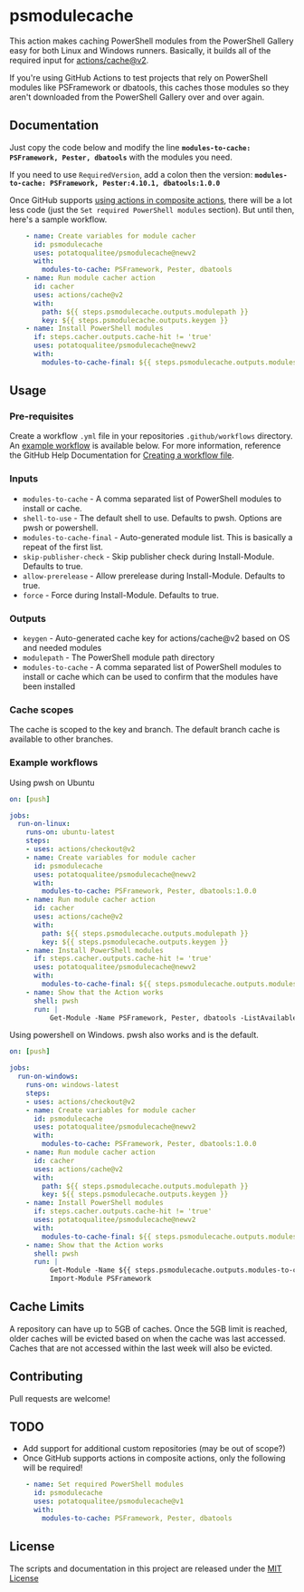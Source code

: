 # psmodulecache

This action makes caching PowerShell modules from the PowerShell Gallery easy for both Linux and Windows runners. Basically, it builds all of the required input for [actions/cache@v2](https://github.com/actions/cache).

If you're using GitHub Actions to test projects that rely on PowerShell modules like PSFramework or dbatools, this caches those modules so they aren't downloaded from the PowerShell Gallery over and over again.

## Documentation

Just copy the code below and modify the line **`modules-to-cache: PSFramework, Pester, dbatools`** with the modules you need.

If you need to use `RequiredVersion`, add a colon then the version: **`modules-to-cache: PSFramework, Pester:4.10.1, dbatools:1.0.0`**

Once GitHub supports [using actions in composite actions](https://github.com/actions/runner/issues/646), there will be a lot less code (just the `Set required PowerShell modules` section). But until then, here's a sample workflow.

```yaml
    - name: Create variables for module cacher
      id: psmodulecache
      uses: potatoqualitee/psmodulecache@newv2
      with:
        modules-to-cache: PSFramework, Pester, dbatools
    - name: Run module cacher action
      id: cacher
      uses: actions/cache@v2
      with:
        path: ${{ steps.psmodulecache.outputs.modulepath }}
        key: ${{ steps.psmodulecache.outputs.keygen }}
    - name: Install PowerShell modules
      if: steps.cacher.outputs.cache-hit != 'true'
      uses: potatoqualitee/psmodulecache@newv2
      with:
        modules-to-cache-final: ${{ steps.psmodulecache.outputs.modules-to-cache }}
```

## Usage

### Pre-requisites
Create a workflow `.yml` file in your repositories `.github/workflows` directory. An [example workflow](#example-workflow) is available below. For more information, reference the GitHub Help Documentation for [Creating a workflow file](https://help.github.com/en/articles/configuring-a-workflow#creating-a-workflow-file).

### Inputs

* `modules-to-cache` - A comma separated list of PowerShell modules to install or cache.
* `shell-to-use` - The default shell to use. Defaults to pwsh. Options are pwsh or powershell.
* `modules-to-cache-final` - Auto-generated module list. This is basically a repeat of the first list.
* `skip-publisher-check` - Skip publisher check during Install-Module. Defaults to true.
* `allow-prerelease` - Allow prerelease during Install-Module. Defaults to true.
* `force` - Force during Install-Module. Defaults to true.

### Outputs

* `keygen` - Auto-generated cache key for actions/cache@v2 based on OS and needed modules
* `modulepath` - The PowerShell module path directory
* `modules-to-cache` - A comma separated list of PowerShell modules to install or cache which can be used to confirm that the modules have been installed

### Cache scopes
The cache is scoped to the key and branch. The default branch cache is available to other branches. 

### Example workflows

Using pwsh on Ubuntu

```yaml
on: [push]

jobs:
  run-on-linux:
    runs-on: ubuntu-latest
    steps:
    - uses: actions/checkout@v2
    - name: Create variables for module cacher
      id: psmodulecache
      uses: potatoqualitee/psmodulecache@newv2
      with:
        modules-to-cache: PSFramework, Pester, dbatools:1.0.0
    - name: Run module cacher action
      id: cacher
      uses: actions/cache@v2
      with:
        path: ${{ steps.psmodulecache.outputs.modulepath }}
        key: ${{ steps.psmodulecache.outputs.keygen }}
    - name: Install PowerShell modules
      if: steps.cacher.outputs.cache-hit != 'true'
      uses: potatoqualitee/psmodulecache@newv2
      with:
        modules-to-cache-final: ${{ steps.psmodulecache.outputs.modules-to-cache }}
    - name: Show that the Action works
      shell: pwsh
      run: |
          Get-Module -Name PSFramework, Pester, dbatools -ListAvailable | Select Path
```

Using powershell on Windows. pwsh also works and is the default.

```yaml
on: [push]

jobs:
  run-on-windows:
    runs-on: windows-latest
    steps:
    - uses: actions/checkout@v2
    - name: Create variables for module cacher
      id: psmodulecache
      uses: potatoqualitee/psmodulecache@newv2
      with:
        modules-to-cache: PSFramework, Pester, dbatools:1.0.0
    - name: Run module cacher action
      id: cacher
      uses: actions/cache@v2
      with:
        path: ${{ steps.psmodulecache.outputs.modulepath }}
        key: ${{ steps.psmodulecache.outputs.keygen }}
    - name: Install PowerShell modules
      if: steps.cacher.outputs.cache-hit != 'true'
      uses: potatoqualitee/psmodulecache@newv2
      with:
        modules-to-cache-final: ${{ steps.psmodulecache.outputs.modules-to-cache }}
    - name: Show that the Action works
      shell: pwsh
      run: |
          Get-Module -Name ${{ steps.psmodulecache.outputs.modules-to-cache }} -ListAvailable | Select Path
          Import-Module PSFramework
```

## Cache Limits
A repository can have up to 5GB of caches. Once the 5GB limit is reached, older caches will be evicted based on when the cache was last accessed.  Caches that are not accessed within the last week will also be evicted.

## Contributing
Pull requests are welcome!

## TODO
* Add support for additional custom repositories (may be out of scope?)
* Once GitHub supports actions in composite actions, only the following will be required!

```yaml
    - name: Set required PowerShell modules
      id: psmodulecache
      uses: potatoqualitee/psmodulecache@v1
      with:
        modules-to-cache: PSFramework, Pester, dbatools
```

## License
The scripts and documentation in this project are released under the [MIT License](LICENSE)
